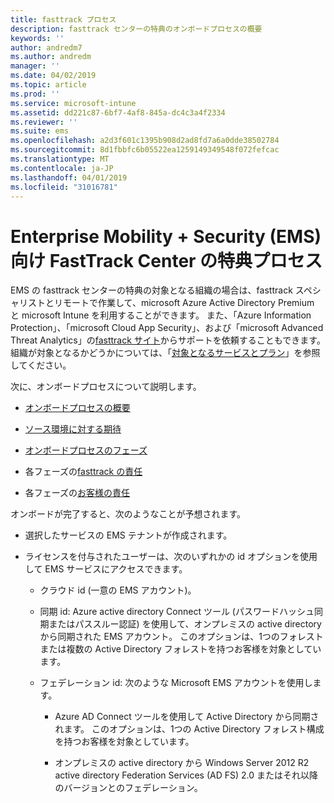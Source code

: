 ```yaml
---
title: fasttrack プロセス
description: fasttrack センターの特典のオンボードプロセスの概要
keywords: ''
author: andredm7
ms.author: andredm
manager: ''
ms.date: 04/02/2019
ms.topic: article
ms.prod: ''
ms.service: microsoft-intune
ms.assetid: dd221c87-6bf7-4af8-845a-dc4c3a4f2334
ms.reviewer: ''
ms.suite: ems
ms.openlocfilehash: a2d3f601c1395b908d2ad8fd7a6a0dde38502784
ms.sourcegitcommit: 8d1fbbfc6b05522ea1259149349548f072fefcac
ms.translationtype: MT
ms.contentlocale: ja-JP
ms.lasthandoff: 04/01/2019
ms.locfileid: "31016781"
---
```

# <a name="fasttrack-center-benefit-process-for-enterprise-mobility--security-ems"></a>Enterprise Mobility + Security (EMS) 向け FastTrack Center の特典プロセス
EMS の fasttrack センターの特典の対象となる組織の場合は、fasttrack スペシャリストとリモートで作業して、microsoft Azure Active Directory Premium と microsoft Intune を利用することができます。 また、「Azure Information Protection」、「microsoft Cloud App Security」、および「microsoft Advanced Threat Analytics」の[fasttrack サイト](https://www.microsoft.com/fasttrack/microsoft-365/ems)からサポートを依頼することもできます。 組織が対象となるかどうかについては、「[対象となるサービスとプラン](M365-eligible-services-and-plans.md)」を参照してください。


次に、オンボードプロセスについて説明します。

-   [オンボードプロセスの概要](EMS-fasttrack-benefit-overview.md)

-   [ソース環境に対する期待](EMS-source-environment-expectations.md)

-   [オンボードプロセスのフェーズ](EMS-onboarding-phases.md)

-   各フェーズの[fasttrack の責任](EMS-fasttrack-responsibilities.md)

-   各フェーズの[お客様の責任](EMS-your-responsibilities.md)

オンボードが完了すると、次のようなことが予想されます。

-   選択したサービスの EMS テナントが作成されます。

-   ライセンスを付与されたユーザーは、次のいずれかの id オプションを使用して EMS サービスにアクセスできます。

    -   クラウド id (一意の EMS アカウント)。

    -   同期 id: Azure active directory Connect ツール (パスワードハッシュ同期またはパススルー認証) を使用して、オンプレミスの active directory から同期された EMS アカウント。 このオプションは、1つのフォレストまたは複数の Active Directory フォレストを持つお客様を対象としています。

    -   フェデレーション id: 次のような Microsoft EMS アカウントを使用します。

        -   Azure AD Connect ツールを使用して Active Directory から同期されます。 このオプションは、1つの Active Directory フォレスト構成を持つお客様を対象としています。

        -   オンプレミスの active directory から Windows Server 2012 R2 active directory Federation Services (AD FS) 2.0 またはそれ以降のバージョンとのフェデレーション。
